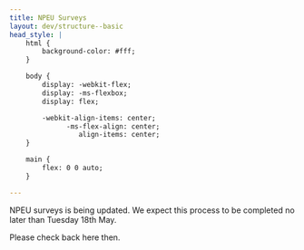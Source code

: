 ```yaml
---
title: NPEU Surveys
layout: dev/structure--basic
head_style: |
    html {
        background-color: #fff;
    }

    body {
        display: -webkit-flex;
        display: -ms-flexbox;
        display: flex;

        -webkit-align-items: center;
              -ms-flex-align: center;
                 align-items: center;
    }

    main {
        flex: 0 0 auto;
    }

---
```

NPEU surveys is being updated. We expect this process to be completed no later than Tuesday 18th May.

Please check back here then.
